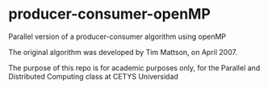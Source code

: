 # producer-consumer-openMP
Parallel version of a producer-consumer algorithm using openMP

The original algorithm was developed by Tim Mattson, on April 2007.

The purpose of this repo is for academic purposes only, for the Parallel and Distributed Computing class at CETYS Universidad
